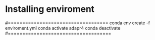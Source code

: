 # Installing enviroment 
#===================================
conda env create -f enviroment.yml
conda activate adapr4
conda deactivate
#====================================


